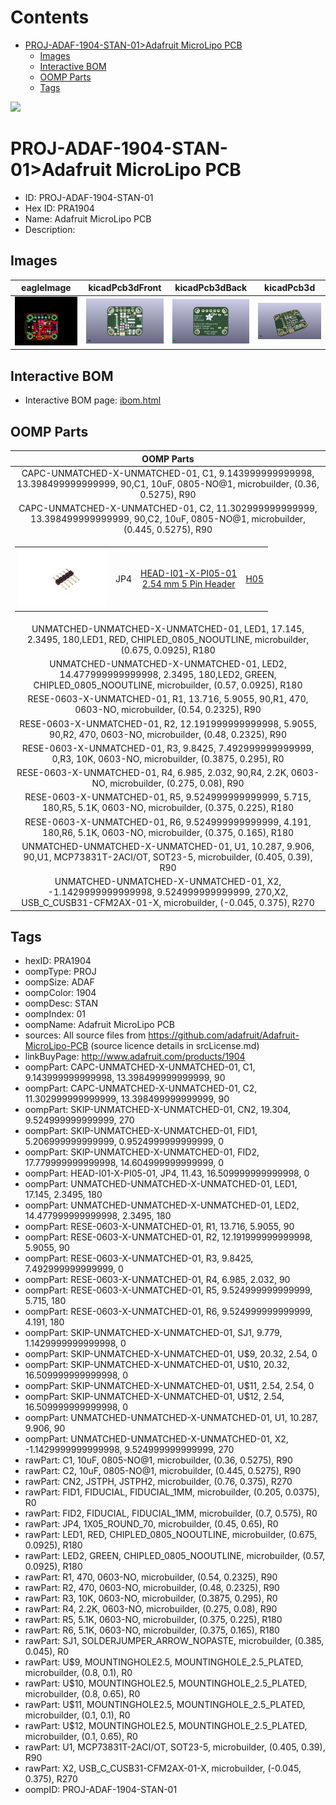 



Contents
========

* [PROJ-ADAF-1904-STAN-01>Adafruit MicroLipo PCB](#proj-adaf-1904-stan-01adafruit-microlipo-pcb)
	* [Images](#images)
	* [Interactive BOM](#interactive-bom)
	* [OOMP Parts](#oomp-parts)
	* [Tags](#tags)
  
![][im]
# PROJ-ADAF-1904-STAN-01>Adafruit MicroLipo PCB

- ID: PROJ-ADAF-1904-STAN-01
- Hex ID: PRA1904
- Name: Adafruit MicroLipo PCB
- Description: 

## Images
  
  

|eagleImage|kicadPcb3dFront|kicadPcb3dBack|kicadPcb3d|
| :---: | :---: | :---: | :---: |
|[![eagleImage](eagleImage_140.png)](eagleImage_600.png)|[![kicadPcb3dFront](kicadPcb3dFront_140.png)](kicadPcb3dFront_600.png)|[![kicadPcb3dBack](kicadPcb3dBack_140.png)](kicadPcb3dBack_600.png)|[![kicadPcb3d](kicadPcb3d_140.png)](kicadPcb3d_600.png)|

## Interactive BOM

- Interactive BOM page: [ibom.html](kicad/bom/ibom.html)

## OOMP Parts
  

|OOMP Parts|
| :---: |
|CAPC-UNMATCHED-X-UNMATCHED-01, C1, 9.143999999999998, 13.398499999999999, 90,C1, 10uF, 0805-NO@1, microbuilder, (0.36, 0.5275), R90|
|CAPC-UNMATCHED-X-UNMATCHED-01, C2, 11.302999999999999, 13.398499999999999, 90,C2, 10uF, 0805-NO@1, microbuilder, (0.445, 0.5275), R90|
|<table><tr><td>![HEAD-I01-X-PI05-01](https://raw.githubusercontent.com/oomlout/oomlout_OOMP_parts/main/HEAD-I01-X-PI05-01/image_140.jpg)</td><td> JP4</td><td>[HEAD-I01-X-PI05-01<br>2.54 mm 5 Pin Header](https://github.com/oomlout/oomlout_OOMP_parts/tree/main/HEAD-I01-X-PI05-01/)</td><td>[H05](https://github.com/oomlout/oomlout_OOMP_parts/tree/main/HEAD-I01-X-PI05-01/)</td></tr></table>|
|UNMATCHED-UNMATCHED-X-UNMATCHED-01, LED1, 17.145, 2.3495, 180,LED1, RED, CHIPLED_0805_NOOUTLINE, microbuilder, (0.675, 0.0925), R180|
|UNMATCHED-UNMATCHED-X-UNMATCHED-01, LED2, 14.477999999999998, 2.3495, 180,LED2, GREEN, CHIPLED_0805_NOOUTLINE, microbuilder, (0.57, 0.0925), R180|
|RESE-0603-X-UNMATCHED-01, R1, 13.716, 5.9055, 90,R1, 470, 0603-NO, microbuilder, (0.54, 0.2325), R90|
|RESE-0603-X-UNMATCHED-01, R2, 12.191999999999998, 5.9055, 90,R2, 470, 0603-NO, microbuilder, (0.48, 0.2325), R90|
|RESE-0603-X-UNMATCHED-01, R3, 9.8425, 7.492999999999999, 0,R3, 10K\, 0603-NO, microbuilder, (0.3875, 0.295), R0|
|RESE-0603-X-UNMATCHED-01, R4, 6.985, 2.032, 90,R4, 2.2K, 0603-NO, microbuilder, (0.275, 0.08), R90|
|RESE-0603-X-UNMATCHED-01, R5, 9.524999999999999, 5.715, 180,R5, 5.1K, 0603-NO, microbuilder, (0.375, 0.225), R180|
|RESE-0603-X-UNMATCHED-01, R6, 9.524999999999999, 4.191, 180,R6, 5.1K, 0603-NO, microbuilder, (0.375, 0.165), R180|
|UNMATCHED-UNMATCHED-X-UNMATCHED-01, U1, 10.287, 9.906, 90,U1, MCP73831T-2ACI/OT, SOT23-5, microbuilder, (0.405, 0.39), R90|
|UNMATCHED-UNMATCHED-X-UNMATCHED-01, X2, -1.1429999999999998, 9.524999999999999, 270,X2, USB_C_CUSB31-CFM2AX-01-X, microbuilder, (-0.045, 0.375), R270|

## Tags

- hexID: PRA1904
- oompType: PROJ
- oompSize: ADAF
- oompColor: 1904
- oompDesc: STAN
- oompIndex: 01
- oompName: Adafruit MicroLipo PCB
- sources: All source files from https://github.com/adafruit/Adafruit-MicroLipo-PCB (source licence details in srcLicense.md)
- linkBuyPage: http://www.adafruit.com/products/1904
- oompPart: CAPC-UNMATCHED-X-UNMATCHED-01, C1, 9.143999999999998, 13.398499999999999, 90
- oompPart: CAPC-UNMATCHED-X-UNMATCHED-01, C2, 11.302999999999999, 13.398499999999999, 90
- oompPart: SKIP-UNMATCHED-X-UNMATCHED-01, CN2, 19.304, 9.524999999999999, 270
- oompPart: SKIP-UNMATCHED-X-UNMATCHED-01, FID1, 5.206999999999999, 0.9524999999999999, 0
- oompPart: SKIP-UNMATCHED-X-UNMATCHED-01, FID2, 17.779999999999998, 14.604999999999999, 0
- oompPart: HEAD-I01-X-PI05-01, JP4, 11.43, 16.509999999999998, 0
- oompPart: UNMATCHED-UNMATCHED-X-UNMATCHED-01, LED1, 17.145, 2.3495, 180
- oompPart: UNMATCHED-UNMATCHED-X-UNMATCHED-01, LED2, 14.477999999999998, 2.3495, 180
- oompPart: RESE-0603-X-UNMATCHED-01, R1, 13.716, 5.9055, 90
- oompPart: RESE-0603-X-UNMATCHED-01, R2, 12.191999999999998, 5.9055, 90
- oompPart: RESE-0603-X-UNMATCHED-01, R3, 9.8425, 7.492999999999999, 0
- oompPart: RESE-0603-X-UNMATCHED-01, R4, 6.985, 2.032, 90
- oompPart: RESE-0603-X-UNMATCHED-01, R5, 9.524999999999999, 5.715, 180
- oompPart: RESE-0603-X-UNMATCHED-01, R6, 9.524999999999999, 4.191, 180
- oompPart: SKIP-UNMATCHED-X-UNMATCHED-01, SJ1, 9.779, 1.1429999999999998, 0
- oompPart: SKIP-UNMATCHED-X-UNMATCHED-01, U$9, 20.32, 2.54, 0
- oompPart: SKIP-UNMATCHED-X-UNMATCHED-01, U$10, 20.32, 16.509999999999998, 0
- oompPart: SKIP-UNMATCHED-X-UNMATCHED-01, U$11, 2.54, 2.54, 0
- oompPart: SKIP-UNMATCHED-X-UNMATCHED-01, U$12, 2.54, 16.509999999999998, 0
- oompPart: UNMATCHED-UNMATCHED-X-UNMATCHED-01, U1, 10.287, 9.906, 90
- oompPart: UNMATCHED-UNMATCHED-X-UNMATCHED-01, X2, -1.1429999999999998, 9.524999999999999, 270
- rawPart: C1, 10uF, 0805-NO@1, microbuilder, (0.36, 0.5275), R90
- rawPart: C2, 10uF, 0805-NO@1, microbuilder, (0.445, 0.5275), R90
- rawPart: CN2, JSTPH, JSTPH2, microbuilder, (0.76, 0.375), R270
- rawPart: FID1, FIDUCIAL, FIDUCIAL_1MM, microbuilder, (0.205, 0.0375), R0
- rawPart: FID2, FIDUCIAL, FIDUCIAL_1MM, microbuilder, (0.7, 0.575), R0
- rawPart: JP4, 1X05_ROUND_70, microbuilder, (0.45, 0.65), R0
- rawPart: LED1, RED, CHIPLED_0805_NOOUTLINE, microbuilder, (0.675, 0.0925), R180
- rawPart: LED2, GREEN, CHIPLED_0805_NOOUTLINE, microbuilder, (0.57, 0.0925), R180
- rawPart: R1, 470, 0603-NO, microbuilder, (0.54, 0.2325), R90
- rawPart: R2, 470, 0603-NO, microbuilder, (0.48, 0.2325), R90
- rawPart: R3, 10K\, 0603-NO, microbuilder, (0.3875, 0.295), R0
- rawPart: R4, 2.2K, 0603-NO, microbuilder, (0.275, 0.08), R90
- rawPart: R5, 5.1K, 0603-NO, microbuilder, (0.375, 0.225), R180
- rawPart: R6, 5.1K, 0603-NO, microbuilder, (0.375, 0.165), R180
- rawPart: SJ1, SOLDERJUMPER_ARROW_NOPASTE, microbuilder, (0.385, 0.045), R0
- rawPart: U$9, MOUNTINGHOLE2.5, MOUNTINGHOLE_2.5_PLATED, microbuilder, (0.8, 0.1), R0
- rawPart: U$10, MOUNTINGHOLE2.5, MOUNTINGHOLE_2.5_PLATED, microbuilder, (0.8, 0.65), R0
- rawPart: U$11, MOUNTINGHOLE2.5, MOUNTINGHOLE_2.5_PLATED, microbuilder, (0.1, 0.1), R0
- rawPart: U$12, MOUNTINGHOLE2.5, MOUNTINGHOLE_2.5_PLATED, microbuilder, (0.1, 0.65), R0
- rawPart: U1, MCP73831T-2ACI/OT, SOT23-5, microbuilder, (0.405, 0.39), R90
- rawPart: X2, USB_C_CUSB31-CFM2AX-01-X, microbuilder, (-0.045, 0.375), R270
- oompID: PROJ-ADAF-1904-STAN-01



[im]: kicadPcb3d_450.png
